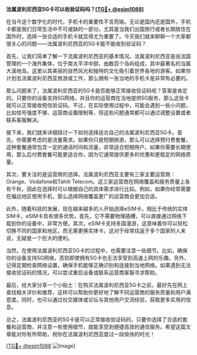 **法属波利尼西亚5G卡可以收验证码吗？[[TG💪+ @esim1088](https://t.me/s/esim1088)]**

在当今这个数字化的时代，手机卡的重要性不言而喻。无论是国内还是国外，手机卡都是我们日常生活中不可或缺的一部分。尤其是当我们出国旅行或者长期居住在国外时，选择一张合适的手机卡就显得尤为重要了。今天我们就来聊聊一个大家都很关心的问题——法属波利尼西亚的5G卡能不能收到验证码？

首先，让我们简单了解一下法属波利尼西亚的基本情况。法属波利尼西亚是由法国管理的一个海外集体，位于南太平洋中部，由数百个岛屿组成，其中最著名的当属大溪地岛。这里以其美丽的自然风光和独特的文化吸引着世界各地的游客。如果你计划去法属波利尼西亚旅游或工作，那么拥有一张当地的手机卡是非常有必要的。

那么问题来了，法属波利尼西亚的5G卡是否能够正常接收验证码呢？答案是肯定的。只要你的设备支持5G网络，并且你的运营商在当地提供5G服务，那么这张卡就可以正常接收短信验证码。不过，在实际使用过程中，可能会遇到一些小问题，比如信号强度不够、运营商设置限制等，但这些问题通常都可以通过调整设置或者联系客服解决。

接下来，我们就来详细探讨一下如何选择适合自己的法属波利尼西亚5G卡。首先，你需要考虑的是流量需求。如果你只是短期旅游，那么可以选择预付费套餐，这种套餐通常包含一定的通话时间和流量，非常适合短期用户。如果你需要长期使用，那么后付费套餐可能更适合你，因为它通常提供更多的优惠和更稳定的网络质量。

其次，要关注的是运营商的选择。法属波利尼西亚主要有三家主要运营商：Orange、Vodafone和Tahiti Telecom。这三家运营商在网络覆盖和服务质量上各有千秋，因此在选择时可以根据自己的具体需求进行比较。例如，如果你经常需要在偏远地区使用手机，那么选择网络覆盖更广的运营商会更加合适。

此外，随着科技的发展，现在越来越多的人开始选择eSIM卡。相比于传统的实体SIM卡，eSIM卡具有很多优势。首先，它不需要物理插槽，可以直接通过网络下载到你的设备中，非常方便。其次，eSIM卡支持多国漫游，这意味着你可以轻松切换不同的国家和地区，而无需更换实体卡。这对于经常往返于多个国家的人来说，无疑是一个巨大的便利。

当然，在使用法属波利尼西亚5G卡的过程中，也需要注意一些细节。比如，确保你的设备支持5G网络，否则即使拥有5G卡也无法享受到高速上网的乐趣。另外，记得定期检查网络设置，确保手机能够正确识别和连接到当地网络。如果遇到无法接收验证码的情况，可以尝试重启设备或联系运营商客服寻求帮助。

最后，给大家分享一个小贴士：在购买法属波利尼西亚5G卡之前，最好先在网上查找相关评价和推荐，这样可以帮助你更好地了解不同运营商的服务质量和用户满意度。同时，也可以通过社交媒体或论坛与其他用户交流经验，获取更多实用的信息。

总之，法属波利尼西亚的5G卡是可以正常接收验证码的，只要你选择了合适的套餐和运营商，并注意一些使用细节，就能享受到便捷高效的通信服务。希望这篇文章能对你有所帮助，祝你在法属波利尼西亚度过一段愉快的时光！

[[TG💪+ @esim1088](https://t.me/s/esim1088) ![Image](https://i.postimg.cc/4NQfJmqS/Snipaste-2025-05-13-00-14-12.png)]